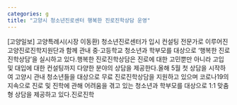 ```yaml
---
categories: g
title: "고양시 청소년진로센터 행복한 진로진학상담 운영"
---
```

[고양일보] 고양특례시(시장 이동환) 청소년진로센터가 입시 컨설팅 전문가로 이루어진 고양진로진학지원단과 함께 관내 중⋅고등학교 청소년과 학부모를 대상으로 ‘행복한 진로진학상담’을 실시하고 있다.행복한 진로진학상담은 진로에 대한 고민뿐만 아니라 고입 및 대입에 대한 컨설팅까지 다양한 분야의 상담을 제공한다.올해 5월 첫 상담을 시작하여 고양시 관내 청소년들을 대상으로 무료 진로진학상담을 지원하고 있으며 코로나19의 지속으로 진로 및 진학에 관해 어려움을 겪고 있는 청소년과 학부모를 대상으로 1:1 맞춤형 상담을 제공하고 있다.진로진학